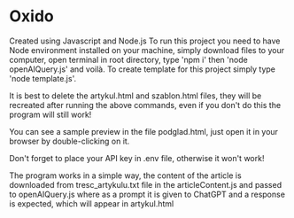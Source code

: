 # Oxido 
Created using Javascript and Node.js
To run this project you need to have Node environment installed on your machine,
simply download files to your computer, open terminal in root directory, 
type 'npm i' then 'node openAIQuery.js' and voilà.
To create template for this project simply type 'node template.js'.

It is best to delete the artykul.html and szablon.html files, they will be recreated after running the above commands,
even if you don't do this the program will still work!

You can see a sample preview in the file podglad.html, just open it in your browser by double-clicking on it.

Don't forget to place your API key in .env file, otherwise it won't work!

The program works in a simple way, the content of the article is downloaded from tresc_artykulu.txt file in the articleContent.js 
and passed to openAIQuery.js where as a prompt it is given to ChatGPT and a response is expected, which will appear in artykul.html 